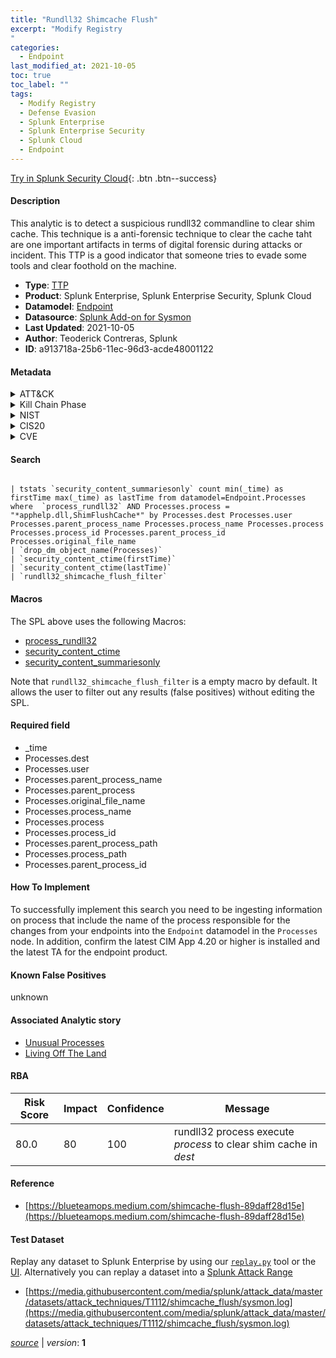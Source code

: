 ```yaml
---
title: "Rundll32 Shimcache Flush"
excerpt: "Modify Registry
"
categories:
  - Endpoint
last_modified_at: 2021-10-05
toc: true
toc_label: ""
tags:
  - Modify Registry
  - Defense Evasion
  - Splunk Enterprise
  - Splunk Enterprise Security
  - Splunk Cloud
  - Endpoint
---
```




[Try in Splunk Security Cloud](https://www.splunk.com/en_splunk_app_enrichmentus/cyber-security.html){: .btn .btn--success}

#### Description

This analytic is to detect a suspicious rundll32 commandline to clear shim cache. This technique is a anti-forensic technique to clear the cache taht are one important artifacts in terms of digital forensic during attacks or incident. This TTP is a good indicator that someone tries to evade some tools and clear foothold on the machine.

- **Type**: [TTP](https://github.com/splunk/security_content/wiki/Detection-Analytic-Types)
- **Product**: Splunk Enterprise, Splunk Enterprise Security, Splunk Cloud
- **Datamodel**: [Endpoint](https://docs.splunk.com/Documentation/CIM/latest/User/Endpoint)
- **Datasource**: [Splunk Add-on for Sysmon](https://splunkbase.splunk.com/app/5709)
- **Last Updated**: 2021-10-05
- **Author**: Teoderick Contreras, Splunk
- **ID**: a913718a-25b6-11ec-96d3-acde48001122


#### Metadata

<details>
  <summary>ATT&CK</summary>


| ID             | Technique        |  Tactic             |
| -------------- | ---------------- |-------------------- |
| [T1112](https://attack.mitre.org/techniques/T1112/) | Modify Registry | Defense Evasion |

</details>


<details>
  <summary>Kill Chain Phase</summary>

* Exploitation


</details>


<details>
  <summary>NIST</summary>



</details>

<details>
  <summary>CIS20</summary>



</details>

<details>
  <summary>CVE</summary>



</details>

#### Search

```

| tstats `security_content_summariesonly` count min(_time) as firstTime max(_time) as lastTime from datamodel=Endpoint.Processes where  `process_rundll32` AND Processes.process = "*apphelp.dll,ShimFlushCache*" by Processes.dest Processes.user Processes.parent_process_name Processes.process_name Processes.process Processes.process_id Processes.parent_process_id Processes.original_file_name 
| `drop_dm_object_name(Processes)` 
| `security_content_ctime(firstTime)` 
| `security_content_ctime(lastTime)` 
| `rundll32_shimcache_flush_filter`
```

#### Macros
The SPL above uses the following Macros:
* [process_rundll32](https://github.com/splunk/security_content/blob/develop/macros/process_rundll32.yml)
* [security_content_ctime](https://github.com/splunk/security_content/blob/develop/macros/security_content_ctime.yml)
* [security_content_summariesonly](https://github.com/splunk/security_content/blob/develop/macros/security_content_summariesonly.yml)

Note that `rundll32_shimcache_flush_filter` is a empty macro by default. It allows the user to filter out any results (false positives) without editing the SPL.

#### Required field
* _time
* Processes.dest
* Processes.user
* Processes.parent_process_name
* Processes.parent_process
* Processes.original_file_name
* Processes.process_name
* Processes.process
* Processes.process_id
* Processes.parent_process_path
* Processes.process_path
* Processes.parent_process_id


#### How To Implement
To successfully implement this search you need to be ingesting information on process that include the name of the process responsible for the changes from your endpoints into the `Endpoint` datamodel in the `Processes` node. In addition, confirm the latest CIM App 4.20 or higher is installed and the latest TA for the endpoint product.

#### Known False Positives
unknown

#### Associated Analytic story
* [Unusual Processes](/stories/unusual_processes)
* [Living Off The Land](/stories/living_off_the_land)




#### RBA

| Risk Score  | Impact      | Confidence   | Message      |
| ----------- | ----------- |--------------|--------------|
| 80.0 | 80 | 100 | rundll32 process execute $process$ to clear shim cache in $dest$ |


#### Reference

* [https://blueteamops.medium.com/shimcache-flush-89daff28d15e](https://blueteamops.medium.com/shimcache-flush-89daff28d15e)



#### Test Dataset
Replay any dataset to Splunk Enterprise by using our [`replay.py`](https://github.com/splunk/attack_data#using-replaypy) tool or the [UI](https://github.com/splunk/attack_data#using-ui).
Alternatively you can replay a dataset into a [Splunk Attack Range](https://github.com/splunk/attack_range#replay-dumps-into-attack-range-splunk-server)


* [https://media.githubusercontent.com/media/splunk/attack_data/master/datasets/attack_techniques/T1112/shimcache_flush/sysmon.log](https://media.githubusercontent.com/media/splunk/attack_data/master/datasets/attack_techniques/T1112/shimcache_flush/sysmon.log)



[*source*](https://github.com/splunk/security_content/tree/develop/detections/endpoint/rundll32_shimcache_flush.yml) \| *version*: **1**